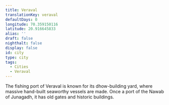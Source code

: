 ```yaml
---
title: Veraval
translationKey: veraval
defaultDays: 0
longitude: 70.359150116
latitude: 20.916645833
alias: ''
draft: false
nighthalt: false
display: false
id: city
type: city
tags:
  - Cities
  - Veraval
---
```

The fishing port of Veraval is known for its dhow-building yard, where massive hand-built seaworthy vessels are made. Once a port of the Nawab of Junagadh, it has old gates and historic buildings.